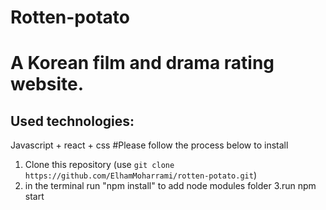 # Rotten-potato
# A Korean film and drama rating website.
## Used technologies:
Javascript + react + css
#Please follow the process below to install
1. Clone this repository (use `git clone https://github.com/ElhamMoharrami/rotten-potato.git`)
2. in the terminal run "npm install" to add node modules folder
3.run npm start 
